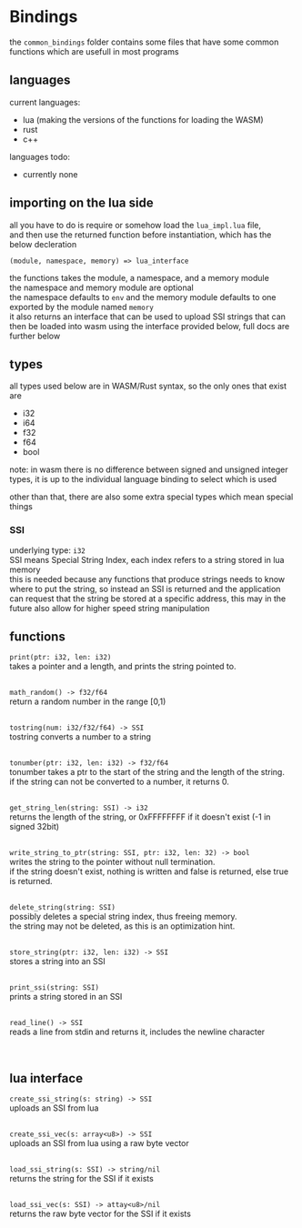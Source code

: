 # Bindings
the `common_bindings` folder contains some files that have some common functions which are usefull in most programs

## languages

current languages:
 - lua (making the versions of the functions for loading the WASM)
 - rust
 - c++

languages todo:
 - currently none

## importing on the lua side
all you have to do is require or somehow load the `lua_impl.lua` file,  
and then use the returned function before instantiation, which has the below decleration  
```
(module, namespace, memory) => lua_interface
```
the functions takes the module, a namespace, and a memory module  
the namespace and memory module are optional  
the namespace defaults to `env` and the memory module defaults to one exported by the module named `memory`  
it also returns an interface that can be used to upload SSI strings that can then be loaded into wasm using the interface provided below, full docs are further below

## types

all types used below are in WASM/Rust syntax, so the only ones that exist are  
 - i32
 - i64
 - f32
 - f64
 - bool

note: in wasm there is no difference between signed and unsigned integer types, it is up to the individual language binding to select which is used

other than that, there are also some extra special types which mean special things  
### SSI
underlying type: `i32`  
SSI means Special String Index, each index refers to a string stored in lua memory  
this is needed because any functions that produce strings needs to know where to put the string, so instead an SSI is returned and the application can request that the string be stored at a specific address, this may in the future also allow for higher speed string manipulation

## functions
`print(ptr: i32, len: i32)`  
takes a pointer and a length, and prints the string pointed to.

&nbsp;  
`math_random() -> f32/f64`  
return a random number in the range \[0,1)

&nbsp;  
`tostring(num: i32/f32/f64) -> SSI`  
tostring converts a number to a string

&nbsp;  
`tonumber(ptr: i32, len: i32) -> f32/f64`  
tonumber takes a ptr to the start of the string and the length of the string.  
if the string can not be converted to a number, it returns 0.

&nbsp;  
`get_string_len(string: SSI) -> i32`  
returns the length of the string, or 0xFFFFFFFF if it doesn't exist (-1 in signed 32bit)

&nbsp;  
`write_string_to_ptr(string: SSI, ptr: i32, len: 32) -> bool`  
writes the string to the pointer without null termination.  
if the string doesn't exist, nothing is written and false is returned, else true is returned.

&nbsp;  
`delete_string(string: SSI)`   
possibly deletes a special string index, thus freeing memory.  
the string may not be deleted, as this is an optimization hint.

&nbsp;  
`store_string(ptr: i32, len: i32) -> SSI`  
stores a string into an SSI

&nbsp;  
`print_ssi(string: SSI)`  
prints a string stored in an SSI

&nbsp;  
`read_line() -> SSI`  
reads a line from stdin and returns it, includes the newline character

&nbsp;
## lua interface
`create_ssi_string(s: string) -> SSI`  
uploads an SSI from lua

&nbsp;  
`create_ssi_vec(s: array<u8>) -> SSI`  
uploads an SSI from lua using a raw byte vector

&nbsp;  
`load_ssi_string(s: SSI) -> string/nil`  
returns the string for the SSI if it exists

&nbsp;  
`load_ssi_vec(s: SSI) -> attay<u8>/nil`  
returns the raw byte vector for the SSI if it exists